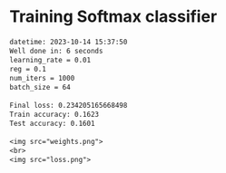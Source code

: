 # Training Softmax classifier  
    datetime: 2023-10-14 15:37:50  
    Well done in: 6 seconds  
    learning_rate = 0.01  
    reg = 0.1  
    num_iters = 1000  
    batch_size = 64  
    
    Final loss: 0.234205165668498   
    Train accuracy: 0.1623   
    Test accuracy: 0.1601  
    
    <img src="weights.png">  
    <br>
    <img src="loss.png">
    